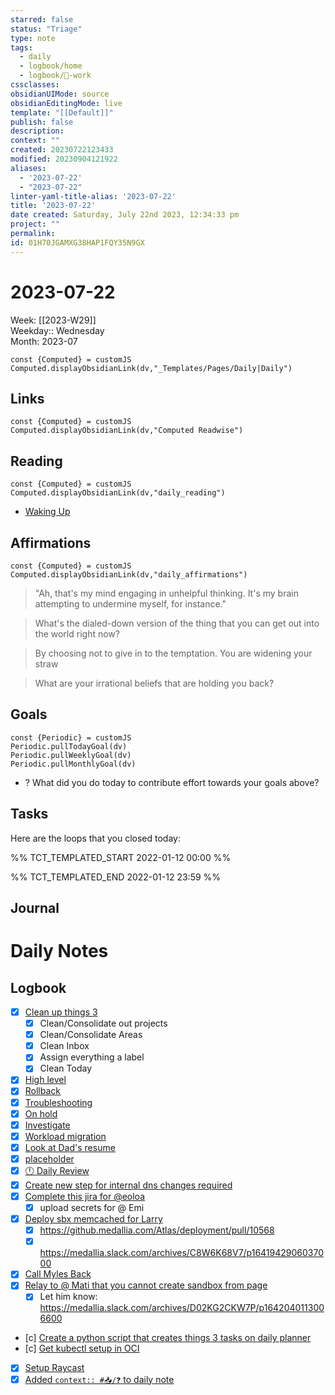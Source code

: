 ```yaml
---
starred: false
status: "Triage"
type: note
tags:
  - daily
  - logbook/home
  - logbook/👔-work
cssclasses: 
obsidianUIMode: source
obsidianEditingMode: live
template: "[[Default]]"
publish: false
description: 
context: ""
created: 20230722123433
modified: 20230904121922
aliases:
  - '2023-07-22'
  - "2023-07-22"
linter-yaml-title-alias: '2023-07-22'
title: '2023-07-22'
date created: Saturday, July 22nd 2023, 12:34:33 pm
project: ""
permalink: 
id: 01H70JGAMXG38HAP1FQY35N9GX
---
```


# 2023-07-22

Week: [[2023-W29]]  
Weekday:: Wednesday  
Month: 2023-07

```dataviewjs
const {Computed} = customJS
Computed.displayObsidianLink(dv,"_Templates/Pages/Daily|Daily")
```

## Links

```dataviewjs
const {Computed} = customJS
Computed.displayObsidianLink(dv,"Computed Readwise")
```

## Reading

```dataviewjs
const {Computed} = customJS
Computed.displayObsidianLink(dv,"daily_reading")
```
- [Waking Up]( https://read.readwise.io/read/01gjr2j724698ts9z7mbyxz63z)


## Affirmations

```dataviewjs
const {Computed} = customJS
Computed.displayObsidianLink(dv,"daily_affirmations")
```

> "Ah, that's my mind engaging in unhelpful thinking. It's my brain attempting to undermine myself, for instance."

> What's the dialed-down version of the thing that you can get out into the world right now?

> By choosing not to give in to the temptation. You are widening your straw

> What are your irrational beliefs that are holding you back?

## Goals

```dataviewjs
const {Periodic} = customJS
Periodic.pullTodayGoal(dv)
Periodic.pullWeeklyGoal(dv)
Periodic.pullMonthlyGoal(dv)
```
- ? What did you do today to contribute effort towards your goals above?

## Tasks

Here are the loops that you closed today:

%% TCT_TEMPLATED_START 2022-01-12 00:00 %%

%% TCT_TEMPLATED_END 2022-01-12 23:59 %%

## Journal



# Daily Notes


## Logbook
- [x] [Clean up things 3](things:///show?id=7EEtNa9z3QNcYpPWZRtrdx)
	- [x] Clean/Consolidate out projects
	- [x] Clean/Consolidate Areas
	- [x] Clean Inbox
	- [x] Assign everything a label
	- [x] Clean Today
- [x] [High level](things:///show?id=HgEWFiahrpPMZCreQ3LWh6)
- [x] [Rollback](things:///show?id=2Ys9CxfgxsfBbqFBFod1Ub)
- [x] [Troubleshooting](things:///show?id=PF3r5qGWbo7B2tMXiVrX3V)
- [x] [On hold](things:///show?id=X67rUKgV9aiwRiyN4DspZa)
- [x] [Investigate](things:///show?id=Bz6hm9q77iDRCBZW6E5qfZ)
- [x] [Workload migration](things:///show?id=YT2a2sS1PhEMtT2tPyoCCp)
- [x] [Look at Dad's resume](things:///show?id=HBBuGBc2QLYXyQToJA8si4)
- [x] [placeholder](things:///show?id=JBoaYVAfN1sVQKvuS3byE2)
- [x] [🕛 Daily Review](things:///show?id=9foR1WvMigQXawxGed2sHH)
- [x] [Create new step for internal dns changes required](things:///show?id=67KDGjbMQuWPSweEvVaNGm)
- [x] [Complete this jira for @eoloa](things:///show?id=NE9zPDThJ5gaskGduZ2wUU)
	- [x] upload secrets for @ Emi
- [x] [Deploy sbx memcached for Larry](things:///show?id=ET6m6ej4jsiSAiZ3bJc4Br)
	- [x] <https://github.medallia.com/Atlas/deployment/pull/10568>
	- [x] <https://medallia.slack.com/archives/C8W6K68V7/p1641942906037000>
- [x] [Call Myles Back](things:///show?id=872MtAZwLhJhM3DYtYjTAh)
- [x] [Relay to @ Mati that you cannot create sandbox from page](things:///show?id=7HNMptJ9PWLym9PqGdtwqa)
	- [x] Let him know: <https://medallia.slack.com/archives/D02KG2CKW7P/p1642040113006600>
- [c] [Create a python script that creates things 3 tasks on daily planner](things:///show?id=E862vcrTpAZJapXJ1rLzW2)
- [c] [Get kubectl setup in OCI](things:///show?id=Pe4ouNwKg5zcB3By9Q33sb)
- [x] [Setup Raycast](things:///show?id=6ryhjhm6VVtY4BB9VJTNn8)
- [x] [Added `context:: #📥/❓` to daily note](things:///show?id=ADPXoCvZF3o2LtLD4g95S2)
